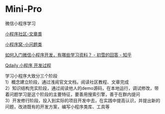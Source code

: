 # Mini-Pro
微信小程序学习

[小程序社区-文章类](http://www.wxapp-union.com/portal.php)  

[小程序窝-小问题类](http://www.xcxwo.com/thread/index)  


[如何入门微信小程序开发，有哪些学习资料？ - 初雪的回答 - 知乎](https://www.zhihu.com/question/50907897/answer/128494332)

[Qdaily 小程序 开发过程](https://www.zhihu.com/question/50907897/answer/140010208)  

学习小程序大致分三个阶段  
1）概念建立阶段，通过浅阅官文文档，阅读社区教程、文章完成  
2）知识结构充实阶段，通过阅读他人的demo源码，在本地运行，调试修改，带着问题学习是这个阶段的主要特征，要善用搜索引擎，善于在群内提问  
3）开发修行阶段，投入到实际的项目开发中去，在实践中提高认识，并提出新的问题，改进既有的开发方案，编写小程序类库、工具等  